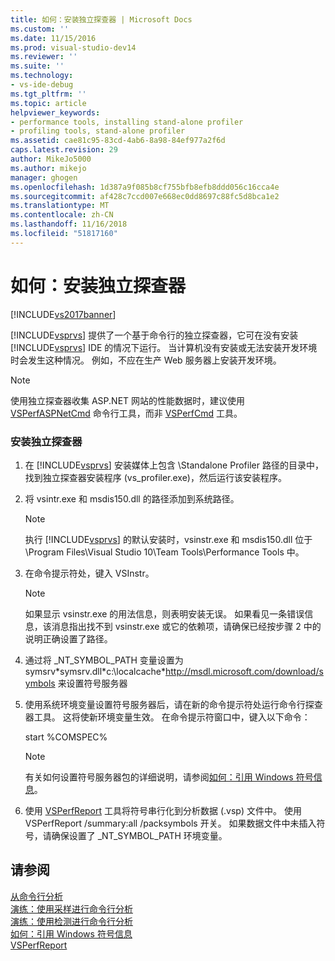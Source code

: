 ```yaml
---
title: 如何：安装独立探查器 | Microsoft Docs
ms.custom: ''
ms.date: 11/15/2016
ms.prod: visual-studio-dev14
ms.reviewer: ''
ms.suite: ''
ms.technology:
- vs-ide-debug
ms.tgt_pltfrm: ''
ms.topic: article
helpviewer_keywords:
- performance tools, installing stand-alone profiler
- profiling tools, stand-alone profiler
ms.assetid: cae81c95-83cd-4ab6-8a98-84ef977a2f6d
caps.latest.revision: 29
author: MikeJo5000
ms.author: mikejo
manager: ghogen
ms.openlocfilehash: 1d387a9f085b8cf755bfb8efb8ddd056c16cca4e
ms.sourcegitcommit: af428c7ccd007e668ec0dd8697c88fc5d8bca1e2
ms.translationtype: MT
ms.contentlocale: zh-CN
ms.lasthandoff: 11/16/2018
ms.locfileid: "51817160"
---
```

# <a name="how-to-install-the-stand-alone-profiler"></a>如何：安装独立探查器
[!INCLUDE[vs2017banner](../includes/vs2017banner.md)]

[!INCLUDE[vsprvs](../includes/vsprvs-md.md)] 提供了一个基于命令行的独立探查器，它可在没有安装 [!INCLUDE[vsprvs](../includes/vsprvs-md.md)] IDE 的情况下运行。 当计算机没有安装或无法安装开发环境时会发生这种情况。 例如，不应在生产 Web 服务器上安装开发环境。  
  
> [!NOTE]
>  使用独立探查器收集 ASP.NET 网站的性能数据时，建议使用 [VSPerfASPNetCmd](../profiling/vsperfaspnetcmd.md) 命令行工具，而非 [VSPerfCmd](../profiling/vsperfcmd.md) 工具。  
  
### <a name="to-install-the-stand-alone-profiler"></a>安装独立探查器  
  
1.  在 [!INCLUDE[vsprvs](../includes/vsprvs-md.md)] 安装媒体上包含 \Standalone Profiler 路径的目录中，找到独立探查器安装程序 (vs_profiler.exe)，然后运行该安装程序。  
  
2.  将 vsintr.exe 和 msdis150.dll 的路径添加到系统路径。  
  
    > [!NOTE]
    >  执行 [!INCLUDE[vsprvs](../includes/vsprvs-md.md)] 的默认安装时，vsinstr.exe 和 msdis150.dll 位于 \Program Files\Visual Studio 10\Team Tools\Performance Tools 中。  
  
3.  在命令提示符处，键入 VSInstr。  
  
    > [!NOTE]
    >  如果显示 vsinstr.exe 的用法信息，则表明安装无误。 如果看见一条错误信息，该消息指出找不到 vsinstr.exe 或它的依赖项，请确保已经按步骤 2 中的说明正确设置了路径。  
  
4.  通过将 _NT_SYMBOL_PATH 变量设置为 symsrv\*symsrv.dll\*c:\localcache\*http://msdl.microsoft.com/download/symbols 来设置符号服务器  
  
5.  使用系统环境变量设置符号服务器后，请在新的命令提示符处运行命令行探查器工具。 这将使新环境变量生效。 在命令提示符窗口中，键入以下命令：  
  
     start %COMSPEC%  
  
    > [!NOTE]
    >  有关如何设置符号服务器包的详细说明，请参阅[如何：引用 Windows 符号信息](../profiling/how-to-reference-windows-symbol-information.md)。  
  
6.  使用 [VSPerfReport](../profiling/vsperfreport.md) 工具将符号串行化到分析数据 (.vsp) 文件中。 使用 VSPerfReport /summary:all /packsymbols 开关。 如果数据文件中未插入符号，请确保设置了 _NT_SYMBOL_PATH 环境变量。  
  
## <a name="see-also"></a>请参阅  
 [从命令行分析](../profiling/using-the-profiling-tools-from-the-command-line.md)   
 [演练：使用采样进行命令行分析](../profiling/walkthrough-command-line-profiling-using-sampling.md)   
 [演练：使用检测进行命令行分析](../profiling/walkthrough-command-line-profiling-using-instrumentation.md)   
 [如何：引用 Windows 符号信息](../profiling/how-to-reference-windows-symbol-information.md)   
 [VSPerfReport](../profiling/vsperfreport.md)



